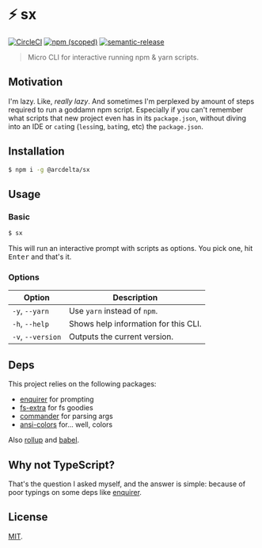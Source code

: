 # :zap: sx

[![CircleCI](https://img.shields.io/circleci/build/github/arcdelta/sx/master)](https://circleci.com/gh/arcdelta/sx/tree/master)
[![npm (scoped)](https://img.shields.io/npm/v/@arcdelta/sx?label=npm)](https://www.npmjs.com/package/@arcdelta/sx)
[![semantic-release](https://img.shields.io/badge/semantic-release-e10079)](https://github.com/semantic-release/semantic-release)

> Micro CLI for interactive running npm & yarn scripts.

## Motivation

I'm lazy. Like, *really lazy*. And sometimes I'm perplexed by amount of steps
required to run a goddamn npm script. Especially if you can't remember what
scripts that new project even has in its `package.json`, without diving into an
IDE or `cat`ing (`less`ing, `bat`ing, etc) the `package.json`.

## Installation

```bash
$ npm i -g @arcdelta/sx
```

## Usage

### Basic

```bash
$ sx
```

This will run an interactive prompt with scripts as options. You pick one, hit
<kbd>Enter</kbd> and that's it.

### Options

| Option            | Description                          |
| ----------------- | ------------------------------------ |
| `-y`, `--yarn`    | Use `yarn` instead of `npm`.         |
| `-h`, `--help`    | Shows help information for this CLI. |
| `-v`, `--version` | Outputs the current version.         |

## Deps

This project relies on the following packages:

- [enquirer](https://github.com/enquirer/enquirer) for prompting
- [fs-extra](https://github.com/jprichardson/node-fs-extra) for fs goodies
- [commander](https://github.com/tj/commander.js#readme) for parsing args
- [ansi-colors](https://github.com/doowb/ansi-colors) for... well, colors

Also [rollup](https://rollupjs.org/) and [babel](https://babeljs.io/).

## Why not TypeScript?

That's the question I asked myself, and the answer is simple: because of poor
typings on some deps like [enquirer](https://github.com/enquirer/enquirer).

## License

[MIT](https://github.com/arcdelta/sx/blob/master/LICENSE).
